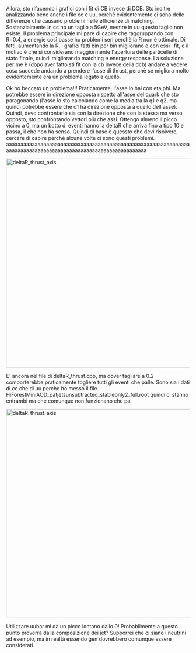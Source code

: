 Allora, sto rifacendo i grafici con i fit di CB invece di DCB. 
Sto inoltre analizzando bene anche i file cc e uu, perchè evidentemente ci sono delle differenze che causano problemi nelle efficienze di matching.
Sostanzialmente in cc ho un taglio a 5GeV, mentre in uu questo taglio non esiste.
Il problema principale mi pare di capire che raggruppando con R=0.4, a energie così basse ho problemi seri perchè la R non è ottimale. Di fatti, aumentando la R, i grafici fatti bin per bin migliorano e con essi i fit, e il motivo è che si considerano maggiormente l'apertura delle particelle di stato finale, quindi migliorando matching e energy response.
La soluzione per me è (dopo aver fatto sti fit con la cb invece della dcb) andare a vedere cosa succede andando a prendere l'asse di thrust, perchè se migliora molto evidentemente era un problema legato a quello.

Ok ho beccato un problema!!!
Praticamente, l'asse lo hai con eta,phi. Ma potrebbe essere in direzione opposta rispetto all'asse del quark che sto paragonando (l'asse lo sto calcolando come la media tra la q1 e q2, ma quindi potrebbe essere che q1 ha direzione opposta a quello dell'asse).\
Quindi, devo confrontarlo sia con la direzione che con la stessa ma verso opposto, sto confrontando vettori più che assi. Ottengo almeno il picco vicino a 0, ma un botto di eventi hanno la deltaR che arriva fino a tipo 10 e passa, il che non ha senso. Quindi di base è quessto che devi risolvere, cercare di capire perchè alcune volte ci sono questi problemi. aaaaaaaaaaaaaaaaaaaaaaaaaaaaaaaaaaaaaaaaaaaaaaaaaaaaaaaaaaaaaaaaaaaaaaaaaaaaaaaaaaaaaaaaaaaaaaaaaaaaaaaaaaaaaaaaa



<img width="796" height="572" alt="deltaR_thrust_axis" src="https://github.com/user-attachments/assets/ecc69502-fdcf-4010-927e-112aa3dc4dc8" />


E' ancora nel file di deltaR_thrust.cpp, ma dover tagliare a 0.2 comporterebbe praticamente togliere tutti gli eventi che palle. 
Sono sia i dati di cc che di uu perchè ho messo il file HiForestMiniAOD_patjetsunsubtracted_stableonly2_full.root quindi ci stanno entrambi ma che comunque non funzionano che pal


<img width="796" height="572" alt="deltaR_thrust_axis" src="https://github.com/user-attachments/assets/cdb74726-c9a1-45da-aa70-9157338f109e" />

Utilizzare uubar mi dà un picco lontano dallo 0! Probabilmente a questo punto proverrà dalla composizione dei jet? Supporrei che ci siano i neutrini ad esempio, ma in realtà essendo gen dovrebbero comunque essere considerati.
